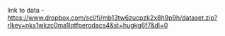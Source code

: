 link to data - https://www.dropbox.com/scl/fi/mb13tw6zucpzk2x8h9p9h/dataset.zip?rlkey=nkx1wkzc0ma1lqtfperodacs4&st=hugkg6f7&dl=0
